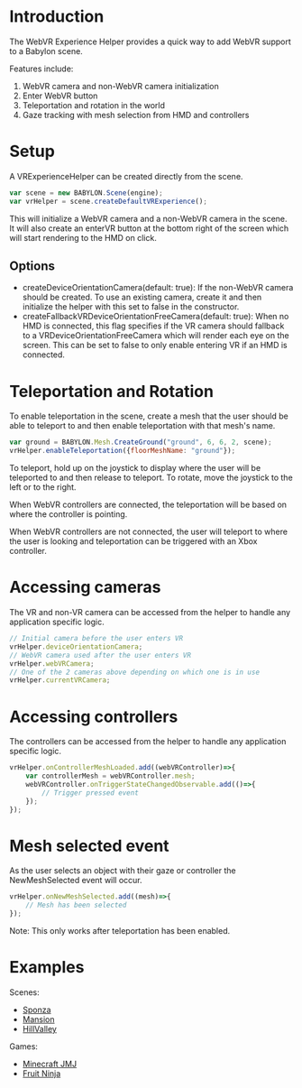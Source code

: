 # Introduction

The WebVR Experience Helper provides a quick way to add WebVR support to a Babylon scene.

Features include:
1. WebVR camera and non-WebVR camera initialization
2. Enter WebVR button
3. Teleportation and rotation in the world
4. Gaze tracking with mesh selection from HMD and controllers

# Setup

A VRExperienceHelper can be created directly from the scene.
```javascript
var scene = new BABYLON.Scene(engine);
var vrHelper = scene.createDefaultVRExperience();
```
This will initialize a WebVR camera and a non-WebVR camera in the scene. It will also create an enterVR button at the bottom right of the screen which will start rendering to the HMD on click.

## Options
 - createDeviceOrientationCamera(default: true): If the non-WebVR camera should be created. To use an existing camera, create it and then initialize the helper with this set to false in the constructor.
 - createFallbackVRDeviceOrientationFreeCamera(default: true): When no HMD is connected, this flag specifies if the VR camera should fallback to a VRDeviceOrientationFreeCamera which will render each eye on the screen. This can be set to false to only enable entering VR if an HMD is connected.

# Teleportation and Rotation

To enable teleportation in the scene, create a mesh that the user should be able to teleport to and then enable teleportation with that mesh's name.
```javascript
var ground = BABYLON.Mesh.CreateGround("ground", 6, 6, 2, scene);
vrHelper.enableTeleportation({floorMeshName: "ground"});
```
To teleport, hold up on the joystick to display where the user will be teleported to and then release to teleport.
To rotate, move the joystick to the left or to the right.

When WebVR controllers are connected, the teleportation will be based on where the controller is pointing.

When WebVR controllers are not connected, the user will teleport to where the user is looking and teleportation can be triggered with an Xbox controller. 

# Accessing cameras

The VR and non-VR camera can be accessed from the helper to handle any application specific logic.
```javascript
// Initial camera before the user enters VR
vrHelper.deviceOrientationCamera;
// WebVR camera used after the user enters VR
vrHelper.webVRCamera;
// One of the 2 cameras above depending on which one is in use
vrHelper.currentVRCamera;
```

# Accessing controllers

The controllers can be accessed from the helper to handle any application specific logic.
```javascript
vrHelper.onControllerMeshLoaded.add((webVRController)=>{
    var controllerMesh = webVRController.mesh;
    webVRController.onTriggerStateChangedObservable.add(()=>{
        // Trigger pressed event
    });
});
```

# Mesh selected event

As the user selects an object with their gaze or controller the NewMeshSelected event will occur.
```javascript
vrHelper.onNewMeshSelected.add((mesh)=>{
    // Mesh has been selected
});
```
Note: This only works after teleportation has been enabled.

# Examples

Scenes:
 - [Sponza](https://www.babylonjs-playground.com/#JA1ND3#6)
 - [Mansion](https://www.babylonjs-playground.com/#JA1ND3#15)
 - [HillValley](https://www.babylonjs-playground.com/#JA1ND3#18)

Games:
 - [Minecraft JMJ](https://www.babylonjs-playground.com/#32DWVS#4)
 - [Fruit Ninja](https://www.babylonjs-playground.com/#92RIZ6#51)
